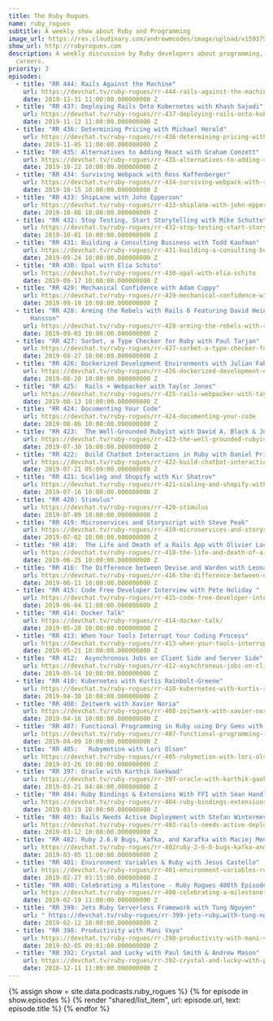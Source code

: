 ```yaml
---
title: The Ruby Rogues
name: ruby_rogues
subtitle: A weekly show about Ruby and Programming
image_url: https://res.cloudinary.com/andrewmcodes/image/upload/v1593758053/podcasts/ruby-rogues.jpg
show_url: http://rubyrogues.com
description: A weekly discussion by Ruby developers about programming, life, and
  careers.
priority: 3
episodes:
  - title: "RR 444: Rails Against the Machine"
    url: https://devchat.tv/ruby-rogues/rr-444-rails-against-the-machine
    date: 2019-12-31 11:00:00.000000000 Z
  - title: "RR 437: Deploying Rails Onto Kubernetes with Khash Sajadi"
    url: https://devchat.tv/ruby-rogues/rr-437-deploying-rails-onto-kubernetes-with-khash-sajadi
    date: 2019-11-12 11:00:00.000000000 Z
  - title: "RR 436: Determining Pricing with Michael Herold"
    url: https://devchat.tv/ruby-rogues/rr-436-determining-pricing-with-michael-herold
    date: 2019-11-05 11:00:00.000000000 Z
  - title: "RR 435: Alternatives to Adding React with Graham Conzett"
    url: https://devchat.tv/ruby-rogues/rr-435-alternatives-to-adding-react-with-graham-conzett
    date: 2019-10-22 10:00:00.000000000 Z
  - title: "RR 434: Surviving Webpack with Ross Kaffenberger"
    url: https://devchat.tv/ruby-rogues/rr-434-surviving-webpack-with-ross-kaffenberger
    date: 2019-10-15 10:00:00.000000000 Z
  - title: "RR 433: ShipLane with John Epperson"
    url: https://devchat.tv/ruby-rogues/rr-433-shiplane-with-john-epperson
    date: 2019-10-08 10:00:00.000000000 Z
  - title: "RR 432: Stop Testing, Start Storytelling with Mike Schutte"
    url: https://devchat.tv/ruby-rogues/rr-432-stop-testing-start-storytelling-mike-schutte
    date: 2019-10-01 10:00:00.000000000 Z
  - title: "RR 431: Building a Consulting Business with Todd Kaufman"
    url: https://devchat.tv/ruby-rogues/rr-431-building-a-consulting-business-with-todd-kaufman
    date: 2019-09-24 10:00:00.000000000 Z
  - title: "RR 430: Opal with Elia Schito"
    url: https://devchat.tv/ruby-rogues/rr-430-opal-with-elia-schito
    date: 2019-09-17 10:00:00.000000000 Z
  - title: "RR 429: Mechanical Confidence with Adam Cuppy"
    url: https://devchat.tv/ruby-rogues/rr-429-mechanical-confidence-with-adam-cuppy
    date: 2019-09-10 10:00:00.000000000 Z
  - title: "RR 428: Arming the Rebels with Rails 6 Featuring David Heinemeier
      Hansson"
    url: https://devchat.tv/ruby-rogues/rr-428-arming-the-rebels-with-rails-6-featuring-david-heinemeier-hansson
    date: 2019-09-03 10:00:00.000000000 Z
  - title: "RR 427: Sorbet, a Type Checker for Ruby with Paul Tarjan"
    url: https://devchat.tv/ruby-rogues/rr-427-sorbet-a-type-checker-for-ruby-with-paul-tarjan
    date: 2019-08-27 10:00:00.000000000 Z
  - title: "RR 426: Dockerized Development Environments with Julian Fahrer"
    url: https://devchat.tv/ruby-rogues/rr-426-dockerized-development-environments-with-julian-fahrer
    date: 2019-08-20 10:00:00.000000000 Z
  - title: "RR 425:  Rails + Webpacker with Taylor Jones"
    url: https://devchat.tv/ruby-rogues/rr-425-rails-webpacker-with-taylor-jones
    date: 2019-08-13 10:00:00.000000000 Z
  - title: "RR 424: Documenting Your Code"
    url: https://devchat.tv/ruby-rogues/rr-424-documenting-your-code
    date: 2019-08-06 10:00:00.000000000 Z
  - title: "RR 423:  The Well-Grounded Rubyist with David A. Black & Joseph Leo III"
    url: https://devchat.tv/ruby-rogues/rr-423-the-well-grounded-rubyist-with-david-a-black-joseph-leo-iii
    date: 2019-07-30 10:00:00.000000000 Z
  - title: "RR 422:  Build Chatbot Interactions in Ruby with Daniel Pritchett"
    url: https://devchat.tv/ruby-rogues/rr-422-build-chatbot-interactions-in-ruby-with-daniel-pritchett
    date: 2019-07-21 05:09:00.000000000 Z
  - title: "RR 421: Scaling and Shopify with Kir Shatrov"
    url: https://devchat.tv/ruby-rogues/rr-421-scaling-and-shopify-with-kirill-shatrov
    date: 2019-07-16 10:00:00.000000000 Z
  - title: "RR 420: Stimulus"
    url: https://devchat.tv/ruby-rogues/rr-420-stimulus
    date: 2019-07-09 10:00:00.000000000 Z
  - title: "RR 419: Microservices and Storyscript with Steve Peak"
    url: https://devchat.tv/ruby-rogues/rr-419-microservices-and-storyscript-with-steve-peak
    date: 2019-07-02 10:00:00.000000000 Z
  - title: "RR 418:  The Life and Death of a Rails App with Olivier Lacan"
    url: https://devchat.tv/ruby-rogues/rr-418-the-life-and-death-of-a-rails-app-with-olivier-lacan
    date: 2019-06-25 10:00:00.000000000 Z
  - title: "RR 416: The Difference between Devise and Warden with Leonardo Tegon"
    url: https://devchat.tv/ruby-rogues/rr-416-the-difference-between-devise-and-warden-with-leonardo-tegon
    date: 2019-06-11 10:00:00.000000000 Z
  - title: "RR 415: Code Free Developer Interview with Pete Holiday "
    url: https://devchat.tv/ruby-rogues/rr-415-code-free-developer-interview-with-pete-holiday/#viewport
    date: 2019-06-04 11:00:00.000000000 Z
  - title: "RR 414: Docker Talk"
    url: https://devchat.tv/ruby-rogues/rr-414-docker-talk/
    date: 2019-05-28 10:00:00.000000000 Z
  - title: "RR 413: When Your Tools Interrupt Your Coding Process"
    url: https://devchat.tv/ruby-rogues/rr-413-when-your-tools-interrupt-your-coding-process/
    date: 2019-05-21 10:00:00.000000000 Z
  - title: "RR 412:  Asynchronous Jobs on Client Side and Server Side"
    url: https://devchat.tv/ruby-rogues/rr-412-asynchronous-jobs-on-client-side-and-server-side/
    date: 2019-05-14 10:00:00.000000000 Z
  - title: "RR 410: Kubernetes with Kurtis Rainbolt-Greene"
    url: https://devchat.tv/ruby-rogues/rr-410-kubernetes-with-kurtis-rainbolt-greene/
    date: 2019-04-30 10:00:00.000000000 Z
  - title: "RR 408: Zeitwerk with Xavier Noria"
    url: https://devchat.tv/ruby-rogues/rr-408-zeitwerk-with-xavier-noria/
    date: 2019-04-16 10:00:00.000000000 Z
  - title: "RR 407: Functional Programming in Ruby using Dry Gems with Igor Morozov"
    url: https://devchat.tv/ruby-rogues/rr-407-functional-programming-in-ruby-using-dry-gems-with-igor-morozov/
    date: 2019-04-09 10:00:00.000000000 Z
  - title: "RR 405:   Rubymotion with Lori Olson"
    url: https://devchat.tv/ruby-rogues/rr-405-rubymotion-with-lori-olson/
    date: 2019-03-26 10:00:00.000000000 Z
  - title: "RR 397: Oracle with Karthik Gaekwad"
    url: https://devchat.tv/ruby-rogues/rr-397-oracle-with-karthik-gaekwad/
    date: 2019-03-21 04:46:00.000000000 Z
  - title: "RR 404: Ruby Bindings & Extensions With FFI with Sean Handley"
    url: https://devchat.tv/ruby-rogues/rr-404-ruby-bindings-extensions-with-ffi-with-sean-handley/
    date: 2019-03-19 10:00:00.000000000 Z
  - title: "RR 403: Rails Needs Active Deployment with Stefan Wintermeyer"
    url: https://devchat.tv/ruby-rogues/rr-403-rails-needs-active-deployment-with-stefan-wintermeyer/
    date: 2019-03-12 10:00:00.000000000 Z
  - title: "RR 402: Ruby 2.6.0 Bugs, Kafka, and Karafka with Maciej Mensfeld"
    url: https://devchat.tv/ruby-rogues/rr-402ruby-2-6-0-bugs-kafka-and-karafka-with-maciej-mensfeld/
    date: 2019-03-05 11:00:00.000000000 Z
  - title: "RR 401: Environment Variables & Ruby with Jesus Castello"
    url: https://devchat.tv/ruby-rogues/rr-401-environment-variables-ruby-with-jesus-castello/
    date: 2019-02-27 03:15:00.000000000 Z
  - title: "RR 400: Celebrating a Milestone - Ruby Rogues 400th Episode"
    url: https://devchat.tv/ruby-rogues/rr-400-celebrating-a-milestone-ruby-rogues-400th-episode/
    date: 2019-02-19 11:00:00.000000000 Z
  - title: "RR 399: Jets Ruby Serverless Framework with Tung Nguyen"
    url: " https://devchat.tv/ruby-rogues/rr-399-jets-ruby…with-tung-nguyen/"
    date: 2019-02-12 10:00:00.000000000 Z
  - title: "RR 398: Productivity with Mani Vaya"
    url: https://devchat.tv/ruby-rogues/rr-398-productivity-with-mani-vaya/
    date: 2019-02-05 09:01:00.000000000 Z
  - title: "RR 392: Crystal and Lucky with Paul Smith & Andrew Mason"
    url: https://devchat.tv/ruby-rogues/rr-392-crystal-and-lucky-with-paul-smith-andrew-mason/
    date: 2018-12-11 11:00:00.000000000 Z
---
```


{% assign show = site.data.podcasts.ruby_rogues %}
{% for episode in show.episodes %}
{% render "shared/list_item", url: episode.url, text: episode.title %}
{% endfor %}
